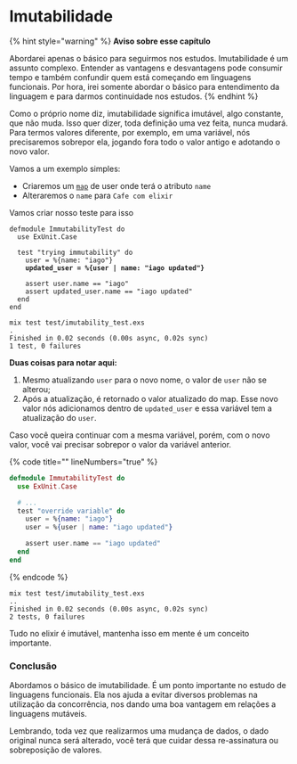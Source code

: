 # Imutabilidade

{% hint style="warning" %}
**Aviso sobre esse capítulo**

Abordarei apenas o básico para seguirmos nos estudos. Imutabilidade é um assunto complexo. Entender as vantagens e desvantagens pode consumir tempo e também confundir quem está começando em linguagens funcionais. Por hora, irei somente abordar o básico para entendimento da linguagem e para darmos continuidade nos estudos.
{% endhint %}

Como o próprio nome diz, imutabilidade significa imutável, algo constante, que não muda. Isso quer dizer, toda definição uma vez feita, nunca mudará. Para termos valores diferente, por exemplo, em uma variável, nós precisaremos sobrepor ela, jogando fora todo o valor antigo e adotando o novo valor.

Vamos a um exemplo simples:

* Criaremos um [`map`](../basico/colecoes/mapas.md) de user onde terá o atributo `name`&#x20;
* Alteraremos o `name` para `Cafe com elixir`

Vamos criar nosso teste para isso

<pre class="language-elixir" data-title="test/imutability_test.exs" data-line-numbers><code class="lang-elixir">defmodule ImmutabilityTest do
  use ExUnit.Case

  test "trying immutability" do
    user = %{name: "iago"}
<strong>    updated_user = %{user | name: "iago updated"}
</strong>
    assert user.name == "iago"
    assert updated_user.name == "iago updated"
  end
end
</code></pre>

```shell
mix test test/imutability_test.exs
.
Finished in 0.02 seconds (0.00s async, 0.02s sync)
1 test, 0 failures
```

**Duas coisas para notar aqui:**

1. Mesmo atualizando `user` para o novo nome, o valor de `user` não se alterou;&#x20;
2. Após a atualização, é retornado o valor atualizado do map. Esse novo valor nós adicionamos dentro de `updated_user` e essa variável tem a atualização do `user`.

Caso você queira continuar com a mesma variável, porém, com o novo valor, você vai precisar sobrepor o valor da variável anterior.

{% code title="" lineNumbers="true" %}
```elixir
defmodule ImmutabilityTest do
  use ExUnit.Case

  # ...
  test "override variable" do
    user = %{name: "iago"}
    user = %{user | name: "iago updated"}

    assert user.name == "iago updated"
  end
end
```
{% endcode %}

```shell
mix test test/imutability_test.exs
..
Finished in 0.02 seconds (0.00s async, 0.02s sync)
2 tests, 0 failures
```

Tudo no elixir é imutável, mantenha isso em mente é um conceito importante.

### Conclusão

Abordamos o básico de imutabilidade. É um ponto importante no estudo de linguagens funcionais. Ela nos ajuda a evitar diversos problemas na utilização da concorrência, nos dando uma boa vantagem em relações a linguagens mutáveis.

Lembrando, toda vez que realizarmos uma mudança de dados, o dado original nunca será alterado, você terá que cuidar dessa re-assinatura ou sobreposição de valores.



